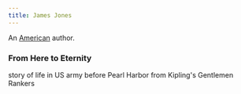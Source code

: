 ```yaml
---
title: James Jones
---
```


An [American](../index.html) author.

### From Here to Eternity

story of life in US army before Pearl Harbor from Kipling's Gentlemen Rankers
